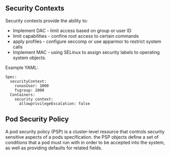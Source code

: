 ## Security Contexts

Security contexts provide the ability to:
* Implement DAC - limit access based on group or user ID
* limit capabilities - confine root access to certain commands
* apply profiles - configure seccomp or use apparmor to restrict system calls
* Implement MAC - using SELinux to assign security labels to operating system objects.  

Example YAML: 

    Spec:
      securityContext:
        runasUser: 1000
        fsgroup: 2000
      Containers:
        security context:
          allowprivilegeEscalation: false
          
  ## Pod Security Policy
  
 A pod security policy (PSP) is a cluster-level resource that controls security sensitive aspects of a pods specification. the PSP objects define a set of conditions
 that a pod must run with in order to be accepted into the system, as well as providing defaults for related fields. 
